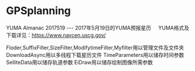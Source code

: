 # GPSplanning

YUMA Almanac 2017519 --- 2017年5月19日的YUMA预报星历
     YUMA格式及下载详见：https://www.navcen.uscg.gov/
     
Floder,SuffixFilter,SizeFilter,ModifytimeFilter,Myfilter用以管理文件及文件夹
DownloadAsync用以多线程下载星历文件
TimeParameters用以储存时间参数
SelliteData用以储存轨道参数
EiDraw用以储存绘制图像所需参数
